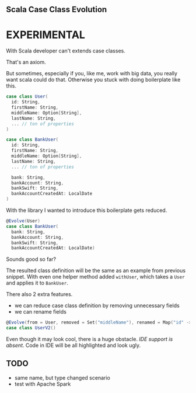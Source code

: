 Scala Case Class Evolution
--------------------------

EXPERIMENTAL
============

With Scala developer can't extends case classes. 

That's an axiom.

But sometimes, especially if you, like me, work with big data, you really want scala could do that.
Otherwise you stuck with doing boilerplate like this.

```scala
case class User(
  id: String,
  firstName: String,
  middleName: Option[String],
  lastName: String,
  ... // ton of properties 
)

case class BankUser(
  id: String,
  firstName: String,
  middleName: Option[String],
  lastName: String,
  ... // ton of properties

  bank: String,
  bankAccount: String,
  bankSwift: String,
  bankAccountCreatedAt: LocalDate
)
```

With the library I wanted to introduce this boilerplate gets reduced.

```scala
@Evolve(User)
case class BankUser(
  bank: String,
  bankAccount: String,
  bankSwift: String,
  bankAccountCreatedAt: LocalDate)
``` 

Sounds good so far?

The resulted class definition will be the same as an example from previous snippet.
With even one helper method added `withUser`, which takes a `User` and applies it to `BankUser`.

There also 2 extra features.
- we can reduce case class definition by removing unnecessary fields
- we can rename fields

```scala
@Evolve(from = User, removed = Set("middleName"), renamed = Map("id" -> "userId"))
case class UserV2()
``` 

Even though it may look cool, there is a huge obstacle. 
*IDE support is absent*. Code in IDE will be all highlighted and look ugly.

TODO
----
- same name, but type changed scenario
- test with Apache Spark